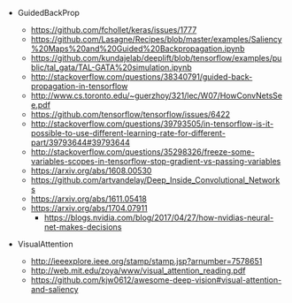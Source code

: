 - GuidedBackProp
	- https://github.com/fchollet/keras/issues/1777
	- https://github.com/Lasagne/Recipes/blob/master/examples/Saliency%20Maps%20and%20Guided%20Backpropagation.ipynb
	- https://github.com/kundajelab/deeplift/blob/tensorflow/examples/public/tal_gata/TAL-GATA%20simulation.ipynb
	- http://stackoverflow.com/questions/38340791/guided-back-propagation-in-tensorflow
	- http://www.cs.toronto.edu/~guerzhoy/321/lec/W07/HowConvNetsSee.pdf
	- https://github.com/tensorflow/tensorflow/issues/6422
	- http://stackoverflow.com/questions/39793505/in-tensorflow-is-it-possible-to-use-different-learning-rate-for-different-part/39793644#39793644
	- http://stackoverflow.com/questions/35298326/freeze-some-variables-scopes-in-tensorflow-stop-gradient-vs-passing-variables
	- https://arxiv.org/abs/1608.00530
	- https://github.com/artvandelay/Deep_Inside_Convolutional_Networks
	- https://arxiv.org/abs/1611.05418
	- https://arxiv.org/abs/1704.07911
		- https://blogs.nvidia.com/blog/2017/04/27/how-nvidias-neural-net-makes-decisions

- VisualAttention
	- http://ieeexplore.ieee.org/stamp/stamp.jsp?arnumber=7578651
	- http://web.mit.edu/zoya/www/visual_attention_reading.pdf
	- https://github.com/kjw0612/awesome-deep-vision#visual-attention-and-saliency
